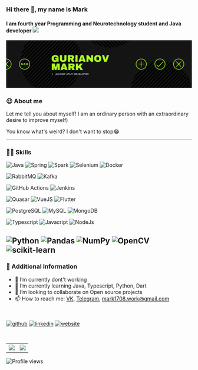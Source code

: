 ### Hi there 👋, my name is Mark

#### I am fourth year Programming and Neurotechnology student and Java developer <img src="https://media.giphy.com/media/WUlplcMpOCEmTGBtBW/giphy.gif" width="35"> 
[![I am second year Programming and Neurotechnology student and Java developer](https://github.com/Mark1708/Mark1708/blob/master/assets/header.png?raw=true)](https://www.linkedin.com/in/https://www.linkedin.com/in/mark-gurianov-605616201/)

### 😉 About me
Let me tell you about myself! I am an ordinary person with an extraordinary desire to improve myself)


You know what's weird? I don't want to stop😂

---

### 💪🏻  Skills

![Java](https://img.shields.io/badge/-Java-0a0a0a?style=for-the-badge&logo=OpenJDK) 
![Spring](https://img.shields.io/badge/-Spring-0a0a0a?style=for-the-badge&logo=Spring) 
![Spark](https://img.shields.io/badge/-Apache&Spark-0a0a0a?style=for-the-badge&logo=Apache&Spark) 
![Selenium](https://img.shields.io/badge/-Selenium-0a0a0a?style=for-the-badge&logo=Selenium) 
![Docker](https://img.shields.io/badge/-Docker-0a0a0a?style=for-the-badge&logo=Docker) 
<br/>

![RabbitMQ](https://img.shields.io/badge/-RabbitMQ-0a0a0a?style=for-the-badge&logo=rabbitmq) 
![Kafka](https://img.shields.io/badge/-Kafka-0a0a0a?style=for-the-badge&logo=apachekafka)
<br/>

![GitHub Actions](https://img.shields.io/badge/-githubactions-0a0a0a?style=for-the-badge&logo=githubactions) 
![Jenkins](https://img.shields.io/badge/-jenkins-0a0a0a?style=for-the-badge&logo=jenkins) 
<br/>

![Quasar](https://img.shields.io/badge/-quasar-0a0a0a?style=for-the-badge&logo=quasar) 
![VueJS](https://img.shields.io/badge/-vue.js-0a0a0a?style=for-the-badge&logo=vuedotjs) 
![Flutter](https://img.shields.io/badge/-flutter-0a0a0a?style=for-the-badge&logo=flutter) 
<br/>

![PostgreSQL](https://img.shields.io/badge/-PostgreSQL-0a0a0a?style=for-the-badge&logo=postgresql) 
![MySQL](https://img.shields.io/badge/-MySQL-0a0a0a?style=for-the-badge&logo=MySQL) 
![MongoDB](https://img.shields.io/badge/-MongoDB-0a0a0a?style=for-the-badge&logo=MongoDB) 
<br/>

![Typescript](https://img.shields.io/badge/-typescript-0a0a0a?style=for-the-badge&logo=typescript)
![Javacript](https://img.shields.io/badge/-javascript-0a0a0a?style=for-the-badge&logo=javascript)
![NodeJs](https://img.shields.io/badge/-node.js-0a0a0a?style=for-the-badge&logo=nodedotjs) 
<br/>

![Python](https://img.shields.io/badge/-Python-0a0a0a?style=for-the-badge&logo=Python)
![Pandas](https://img.shields.io/badge/-pandas-0a0a0a?style=for-the-badge&logo=pandas)
![NumPy](https://img.shields.io/badge/-numpy-0a0a0a?style=for-the-badge&logo=numpy)
![OpenCV](https://img.shields.io/badge/-opencv-0a0a0a?style=for-the-badge&logo=opencv)
![scikit-learn](https://img.shields.io/badge/-scikitlearn-0a0a0a?style=for-the-badge&logo=scikitlearn)
---
### 📄  Additional Information
- 🔭 I’m currently dont't working
- 🌱 I’m currently learning Java, Typescript, Python, Dart
- 👯 I’m looking to collaborate on Open source projects 
- 📫 How to reach me: [VK](https://vk.com/mgurianov), [Telegram](https://t.me/MarkStav), mark1708.work@gmail.com

<br/>

[<img src='https://cdn.jsdelivr.net/npm/simple-icons@3.0.1/icons/github.svg' alt='github' height='40'>](https://github.com/https://github.com/Mark1708)  [<img src='https://cdn.jsdelivr.net/npm/simple-icons@3.0.1/icons/linkedin.svg' alt='linkedin' height='40'>](https://www.linkedin.com/in/mark1708/)  [<img src='https://cdn.jsdelivr.net/npm/simple-icons@3.0.1/icons/icloud.svg' alt='website' height='40'>](https://mark1708.github.io/)  

<br/>
<table border="0">
  <tr>
    <td>
      <img src="https://github-readme-stats.vercel.app/api?username=Mark1708&show_icons=true&theme=chartreuse-dark">
    </td>
    <td>
      <img src="https://github-readme-stats.vercel.app/api/top-langs/?username=Mark1708&hide=jupyter%20notebook,css,stylus,scss,html,Dockerfile&langs_count=9&show&theme=chartreuse-dark&layout=compact">
    </td> 
  </tr>
</table>



![Profile views](https://gpvc.arturio.dev/Mark1708) 

